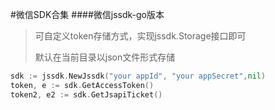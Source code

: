 #微信SDK合集
####微信jssdk-go版本
>可自定义token存储方式，实现jssdk.Storage接口即可
>
>默认在当前目录以json文件形式存储
```go
sdk := jssdk.NewJssdk("your appId", "your appSecret",nil)
token, e := sdk.GetAccessToken()
token2, e2 := sdk.GetJsapiTicket()
```

